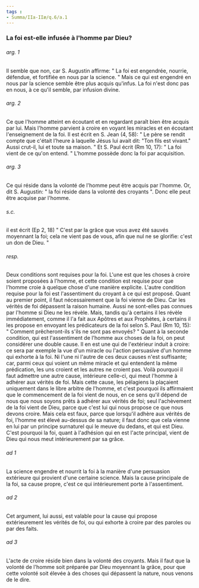 ```yaml
---
tags : 
- Summa/IIa-IIæ/q.6/a.1
---
```


### La foi est-elle infusée à l'homme par Dieu?

###### arg. 1
Il semble que non, car S. Augustin affirme: " La foi est engendrée, nourrie, défendue, et fortifiée en nous par la science. " Mais ce qui est engendré en nous par la science semble être plus acquis qu'infus. La foi n'est donc pas en nous, à ce qu'il semble, par infusion divine. 

###### arg. 2
Ce que l'homme atteint en écoutant et en regardant paraît bien être acquis par lui. Mais l'homme parvient à croire en voyant les miracles et en écoutant l'enseignement de la foi. Il est écrit en S. Jean (4, 58): " Le père se rendit compte que c'était l’heure à laquelle Jésus lui avait dit: "Ton fils est vivant." Aussi crut-il, lui et toute sa maison. " Et S. Paul écrit (Rm 10, 17): " La foi vient de ce qu'on entend. " L'homme possède donc la foi par acquisition. 

###### arg. 3
Ce qui réside dans la volonté de l'homme peut être acquis par l'homme. Or, dit S. Augustin: " la foi réside dans la volonté des croyants ". Donc elle peut être acquise par l'homme. 

###### s.c.
il est écrit (Ep 2, 18) " C'est par la grâce que vous avez été sauvés moyennant la foi; cela ne vient pas de vous, afin que nul ne se glorifie: c'est un don de Dieu. " 

###### resp.
Deux conditions sont requises pour la foi. L'une est que les choses à croire soient proposées à l'homme, et cette condition est requise pour que l'homme croie à quelque chose d'une manière explicite. L'autre condition requise pour la foi est l'assentiment du croyant à ce qui est proposé. Quant au premier point, il faut nécessairement que la foi vienne de Dieu. Car les vérités de foi dépassent la raison humaine. Aussi ne sont-elles pas connues par l'homme si Dieu ne les révèle. Mais, tandis qu'à certains il les révèle immédiatement, comme il l'a fait aux Apôtres et aux Prophètes, à certains il les propose en envoyant les prédicateurs de la foi selon S. Paul (Rm 10, 15): " Comment prêcheront-ils s'ils ne sont pas envoyés? " Quant à la seconde condition, qui est l'assentiment de l'homme aux choses de la foi, on peut considérer une double cause. Il en est une qui de l'extérieur induit à croire: ce sera par exemple la vue d'un miracle ou l'action persuasive d'un homme qui exhorte à la foi. Ni l'une ni l'autre de ces deux causes n'est suffisante; car, parmi ceux qui voient un même miracle et qui entendent la même prédication, les uns croient et les autres ne croient pas. Voilà pourquoi il faut admettre une autre cause, intérieure celle-ci, qui meut l'homme à adhérer aux vérités de foi. Mais cette cause, les pélagiens la plaçaient uniquement dans le libre arbitre de l'homme, et c'est pourquoi ils affirmaient que le commencement de la foi vient de nous, en ce sens qu'il dépend de nous que nous soyons prêts à adhérer aux vérités de foi; seul l'achèvement de la foi vient de Dieu, parce que c'est lui qui nous propose ce que nous devons croire. Mais cela est faux, parce que lorsqu'il adhère aux vérités de foi, l'homme est élevé au-dessus de sa nature; il faut donc que cela vienne en lui par un principe surnaturel qui le meuve du dedans, et qui est Dieu. C'est pourquoi la foi, quant à l'adhésion qui en est l'acte principal, vient de Dieu qui nous meut intérieurement par sa grâce. 

###### ad 1
La science engendre et nourrit la foi à la manière d'une persuasion extérieure qui provient d'une certaine science. Mais la cause principale de la foi, sa cause propre, c'est ce qui intérieurement porte à l'assentiment. 

###### ad 2
Cet argument, lui aussi, est valable pour la cause qui propose extérieurement les vérités de foi, ou qui exhorte à croire par des paroles ou par des faits. 

###### ad 3
L'acte de croire réside bien dans la volonté des croyants. Mais il faut que la volonté de l'homme soit préparée par Dieu moyennant la grâce, pour que cette volonté soit élevée à des choses qui dépassent la nature, nous venons de le dire. 

